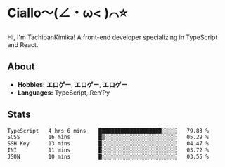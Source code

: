 # Ciallo～(∠・ω< )⌒⭐️

Hi, I'm TachibanKimika! A front-end developer specializing in TypeScript and React.

## About
- **Hobbies:** **エロゲー**, **エロゲー**, **エロゲー**
- **Languages:** TypeScript, ~~Ren’Py~~

## Stats
<!--START_SECTION:waka-->

```txt
TypeScript   4 hrs 6 mins    ████████████████████░░░░░   79.83 %
SCSS         16 mins         █▒░░░░░░░░░░░░░░░░░░░░░░░   05.29 %
SSH Key      13 mins         █░░░░░░░░░░░░░░░░░░░░░░░░   04.47 %
INI          11 mins         █░░░░░░░░░░░░░░░░░░░░░░░░   03.72 %
JSON         10 mins         █░░░░░░░░░░░░░░░░░░░░░░░░   03.55 %
```

<!--END_SECTION:waka-->

<!-- ![Metrics](https://metrics.lecoq.io/TachibanaKimika?template=classic&base.activity=0&base.community=0&base.repositories=0&languages=1&isocalendar=1&isocalendar.duration=half-year&languages.limit=8&languages.sections=most-used&languages.colors=github&languages.threshold=0%25&languages.indepth=false&languages.recent.load=300&languages.recent.days=14&config.timezone=Asia%2FShanghai)
 -->
